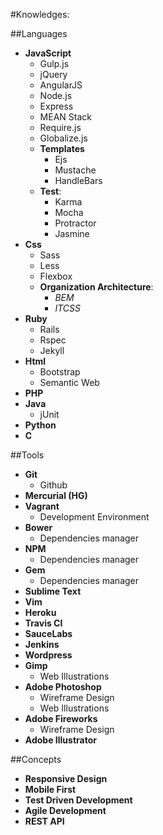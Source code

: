 #Knowledges:

##Languages

- **JavaScript**
    - Gulp.js
    - jQuery
    - AngularJS
    - Node.js
    - Express
    - MEAN Stack
    - Require.js
    - Globalize.js
    - **Templates**
        - Ejs
        - Mustache
        - HandleBars
    - **Test**:
        - Karma
        - Mocha
        - Protractor
        - Jasmine
- **Css**
    - Sass
    - Less
    - Flexbox
    - **Organization Architecture**:
        - _BEM_
        - _ITCSS_
- **Ruby**
    - Rails
    - Rspec
    - Jekyll
- **Html**
    - Bootstrap
    - Semantic Web
- **PHP**
- **Java**
    - jUnit
- **Python**
- **C**

##Tools 

- **Git**
    - Github
- **Mercurial (HG)**
- **Vagrant**
    - Development Environment
- **Bower**
    - Dependencies manager
- **NPM**
    - Dependencies manager
- **Gem**
    - Dependencies manager
- **Sublime Text**
- **Vim**
- **Heroku**
- **Travis CI**
- **SauceLabs**
- **Jenkins**
- **Wordpress**
- **Gimp**
    - Web Illustrations
- **Adobe Photoshop**
    - Wireframe Design
    - Web Illustrations
- **Adobe Fireworks**
    - Wireframe Design
- **Adobe Illustrator**

##Concepts

- **Responsive Design**
- **Mobile First**
- **Test Driven Development**
- **Agile Development**
- **REST API**
